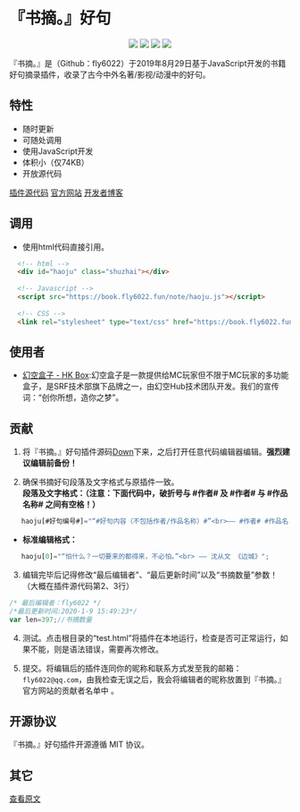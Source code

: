 # 『书摘。』好句

<center><img src="https://book.fly6022.fun/img/tags/language-javascript-orange.svg"/> <img src="https://book.fly6022.fun/img/tags/book-excerpts-v1.0.6-brightgreen.svg"/> <img src="https://book.fly6022.fun/img/tags/build-passing-success.svg"/> <img src="https://book.fly6022.fun/img/tags/licence-MIT-brightgreen.svg"/></center>

『书摘。』是（Github：fly6022）于2019年8月29日基于JavaScript开发的书籍好句摘录插件，收录了古今中外名著/影视/动漫中的好句。

## 特性

- 随时更新
- 可随处调用
- 使用JavaScript开发
- 体积小（仅74KB）
- 开放源代码

[插件源代码](https://book.fly6022.fun/note/haoju.js)
[官方网站](https://book.fly6022.fun/)
[开发者博客](https://fly6022.fun/)

## 调用

- 使用html代码直接引用。

```html
  <!-- html -->
  <div id="haoju" class="shuzhai"></div>
                  
  <!-- Javascript -->
  <script src="https://book.fly6022.fun/note/haoju.js"></script>
                  
  <!-- CSS -->
  <link rel="stylesheet" type="text/css" href="https://book.fly6022.fun/note/css/shuzhai.css">
```

## 使用者

- [幻空盒子 - HK Box](http://www.hkbox.club/):幻空盒子是一款提供给MC玩家但不限于MC玩家的多功能盒子，是SRF技术部旗下品牌之一，由幻空Hub技术团队开发。我们的宣传词：“创你所想，造你之梦”。

## 贡献

1. 将『书摘。』好句插件源码[Down](https://github.com/Book-Excerpts/haoju.git)下来，之后打开任意代码编辑器编辑。**强烈建议编辑前备份！**

2. 确保书摘好句段落及文字格式与原插件一致。<br>**段落及文字格式：（注意：下面代码中，破折号与 #作者# 及 #作者# 与 #作品名称# 之间有空格！）**

```javascript
   haoju[#好句编号#]="“#好句内容（不包括作者/作品名称）#”<br>—— #作者# #作品名（注意加书名号）#";
```


- **标准编辑格式：**

```javascript
   haoju[0]="“怕什么？一切要来的都得来，不必怕。”<br> —— 沈从文 《边城》";
```

3. 编辑完毕后记得修改“最后编辑者”、“最后更新时间”以及“书摘数量”参数！（大概在插件源代码第2、3行）

```javascript
/* 最后编辑者：fly6022 */
/*最后更新时间:2020-1-9 15:49:23*/
var len=397;//书摘数量
```
4. 测试。点击根目录的“test.html”将插件在本地运行，检查是否可正常运行，如果不能，则是语法错误，需要再次修改。

5. 提交。将编辑后的插件连同你的昵称和联系方式发至我的邮箱： `fly6022@qq.com`，由我检查无误之后，我会将编辑者的昵称放置到『书摘。』官方网站的贡献者名单中 。

## 开源协议

『书摘。』好句插件开源遵循 MIT 协议。

## 其它

[查看原文](https://github.com/Book-Excerpts/haoju/blob/master/README.md)